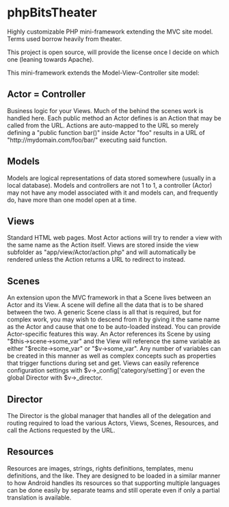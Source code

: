 phpBitsTheater
==============

Highly customizable PHP mini-framework extending the MVC site model. Terms used borrow heavily from theater.

This project is open source, will provide the license once I decide on which one (leaning towards Apache).

This mini-framework extends the Model-View-Controller site model:

<h2>Actor = Controller</h2>
    Business logic for your Views. Much of the behind the scenes work is handled here. Each public method an Actor
    defines is an Action that may be called from the URL. Actions are auto-mapped to the URL so merely defining
    a "public function bar()" inside Actor "foo" results in a URL of "http://mydomain.com/foo/bar/" executing
    said function.

<h2>Models</h2>
    Models are logical representations of data stored somewhere (usually in a local database).
    Models and controllers are not 1 to 1, a controller (Actor) may not have any model associated with it and 
    models can, and frequently do, have more than one model open at a time.
    
<h2>Views</h2>
    Standard HTML web pages. Most Actor actions will try to render a view with the same name as the Action itself.
    Views are stored inside the view subfolder as "app/view/Actor/action.php" and will automatically be rendered
    unless the Action returns a URL to redirect to instead.
    
<h2>Scenes</h2>
    An extension upon the MVC framework in that a Scene lives between an Actor and its View. A scene will define
    all the data that is to be shared between the two. A generic Scene class is all that is required, but for 
    complex work, you may wish to descend from it by giving it the same name as the Actor and cause that one to
    be auto-loaded instead. You can provide Actor-specific features this way.  
      An Actor references its Scene by using "$this->scene->some_var" and the View will reference the same 
    variable as either "$recite->some_var" or "$v->some_var".  Any number of variables can be created in this 
    manner as well as complex concepts such as properties that trigger functions during set and get.
    Views can easily reference configuration settings with $v->_config['category/setting'] or even the global
    Director with $v->_director.
    
<h2>Director</h2>
    The Director is the global manager that handles all of the delegation and routing required to load the various
    Actors, Views, Scenes, Resources, and call the Actions requested by the URL.
    
<h2>Resources</h2>
    Resources are images, strings, rights definitions, templates, menu definitions, and the like. They are designed
    to be loaded in a similar manner to how Android handles its resources so that supporting multiple languages
    can be done easily by separate teams and still operate even if only a partial translation is available.
    